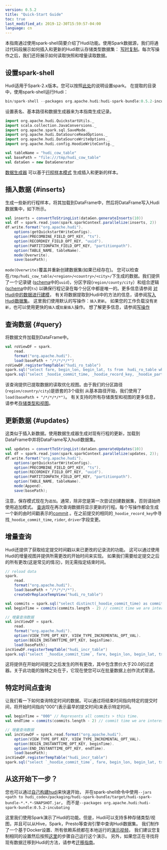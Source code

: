 ```yaml
---
version: 0.5.2
title: "Quick-Start Guide"
toc: true
last_modified_at: 2019-12-30T15:59:57-04:00
language: cn
---
```


本指南通过使用spark-shell简要介绍了Hudi功能。使用Spark数据源，我们将通过代码段展示如何插入和更新的Hudi默认存储类型数据集：
[写时复制](/cn/docs/concepts#copy-on-write-storage)。每次写操作之后，我们还将展示如何读取快照和增量读取数据。 

## 设置spark-shell
Hudi适用于Spark-2.x版本。您可以按照[此处](https://spark.apache.org/downloads)的说明设置spark。
在提取的目录中，使用spark-shell运行Hudi：

```scala
bin/spark-shell --packages org.apache.hudi:hudi-spark-bundle:0.5.2-incubating --conf 'spark.serializer=org.apache.spark.serializer.KryoSerializer'
```

设置表名、基本路径和数据生成器来为本指南生成记录。

```scala
import org.apache.hudi.QuickstartUtils._
import scala.collection.JavaConversions._
import org.apache.spark.sql.SaveMode._
import org.apache.hudi.DataSourceReadOptions._
import org.apache.hudi.DataSourceWriteOptions._
import org.apache.hudi.config.HoodieWriteConfig._

val tableName = "hudi_cow_table"
val basePath = "file:///tmp/hudi_cow_table"
val dataGen = new DataGenerator
```

[数据生成器](https://github.com/apache/hudi/blob/master/hudi-spark/src/main/java/org/apache/hudi/QuickstartUtils.java#L50)
可以基于[行程样本模式](https://github.com/apache/hudi/blob/master/hudi-spark/src/main/java/org/apache/hudi/QuickstartUtils.java#L57)
生成插入和更新的样本。

## 插入数据 {#inserts}
生成一些新的行程样本，将其加载到DataFrame中，然后将DataFrame写入Hudi数据集中，如下所示。

```scala
val inserts = convertToStringList(dataGen.generateInserts(10))
val df = spark.read.json(spark.sparkContext.parallelize(inserts, 2))
df.write.format("org.apache.hudi").
    options(getQuickstartWriteConfigs).
    option(PRECOMBINE_FIELD_OPT_KEY, "ts").
    option(RECORDKEY_FIELD_OPT_KEY, "uuid").
    option(PARTITIONPATH_FIELD_OPT_KEY, "partitionpath").
    option(TABLE_NAME, tableName).
    mode(Overwrite).
    save(basePath);
```

`mode(Overwrite)`覆盖并重新创建数据集(如果已经存在)。
您可以检查在`/tmp/hudi_cow_table/<region>/<country>/<city>/`下生成的数据。我们提供了一个记录键
([schema](#sample-schema)中的`uuid`)，分区字段(`region/county/city`）和组合逻辑([schema](#sample-schema)中的`ts`)
以确保行程记录在每个分区中都是唯一的。更多信息请参阅
[对Hudi中的数据进行建模](https://cwiki.apache.org/confluence/pages/viewpage.action?pageId=113709185#FAQ-HowdoImodelthedatastoredinHudi)，
有关将数据提取到Hudi中的方法的信息，请参阅[写入Hudi数据集](/cn/docs/writing_data)。
这里我们使用默认的写操作：`插入更新`。 如果您的工作负载没有`更新`，也可以使用更快的`插入`或`批量插入`操作。
想了解更多信息，请参阅[写操作](/cn/docs/writing_data#write-operations)

## 查询数据 {#query}

将数据文件加载到DataFrame中。

```scala
val roViewDF = spark.
    read.
    format("org.apache.hudi").
    load(basePath + "/*/*/*/*")
roViewDF.registerTempTable("hudi_ro_table")
spark.sql("select fare, begin_lon, begin_lat, ts from  hudi_ro_table where fare > 20.0").show()
spark.sql("select _hoodie_commit_time, _hoodie_record_key, _hoodie_partition_path, rider, driver, fare from  hudi_ro_table").show()
```

该查询提供已提取数据的读取优化视图。由于我们的分区路径(`region/country/city`)是嵌套的3个级别
从基本路径开始，我们使用了`load(basePath + "/*/*/*/*")`。
有关支持的所有存储类型和视图的更多信息，请参考[存储类型和视图](/cn/docs/concepts#storage-types--views)。

## 更新数据 {#updates}

这类似于插入新数据。使用数据生成器生成对现有行程的更新，加载到DataFrame中并将DataFrame写入hudi数据集。

```scala
val updates = convertToStringList(dataGen.generateUpdates(10))
val df = spark.read.json(spark.sparkContext.parallelize(updates, 2));
df.write.format("org.apache.hudi").
    options(getQuickstartWriteConfigs).
    option(PRECOMBINE_FIELD_OPT_KEY, "ts").
    option(RECORDKEY_FIELD_OPT_KEY, "uuid").
    option(PARTITIONPATH_FIELD_OPT_KEY, "partitionpath").
    option(TABLE_NAME, tableName).
    mode(Append).
    save(basePath);
```

注意，保存模式现在为`追加`。通常，除非您是第一次尝试创建数据集，否则请始终使用追加模式。
[查询](#query)现在再次查询数据将显示更新的行程。每个写操作都会生成一个新的由时间戳表示的[commit](/cn/docs/concepts)
。在之前提交的相同的`_hoodie_record_key`中寻找`_hoodie_commit_time`, `rider`, `driver`字段变更。

## 增量查询

Hudi还提供了获取给定提交时间戳以来已更改的记录流的功能。
这可以通过使用Hudi的增量视图并提供所需更改的开始时间来实现。
如果我们需要给定提交之后的所有更改(这是常见的情况)，则无需指定结束时间。

```scala
// reload data
spark.
    read.
    format("org.apache.hudi").
    load(basePath + "/*/*/*/*").
    createOrReplaceTempView("hudi_ro_table")

val commits = spark.sql("select distinct(_hoodie_commit_time) as commitTime from  hudi_ro_table order by commitTime").map(k => k.getString(0)).take(50)
val beginTime = commits(commits.length - 2) // commit time we are interested in

// 增量查询数据
val incViewDF = spark.
    read.
    format("org.apache.hudi").
    option(VIEW_TYPE_OPT_KEY, VIEW_TYPE_INCREMENTAL_OPT_VAL).
    option(BEGIN_INSTANTTIME_OPT_KEY, beginTime).
    load(basePath);
incViewDF.registerTempTable("hudi_incr_table")
spark.sql("select `_hoodie_commit_time`, fare, begin_lon, begin_lat, ts from  hudi_incr_table where fare > 20.0").show()
```

这将提供在开始时间提交之后发生的所有更改，其中包含票价大于20.0的过滤器。关于此功能的独特之处在于，它现在使您可以在批量数据上创作流式管道。

## 特定时间点查询

让我们看一下如何查询特定时间的数据。可以通过将结束时间指向特定的提交时间，将开始时间指向"000"(表示最早的提交时间)来表示特定时间。

```scala
val beginTime = "000" // Represents all commits > this time.
val endTime = commits(commits.length - 2) // commit time we are interested in

// 增量查询数据
val incViewDF = spark.read.format("org.apache.hudi").
    option(VIEW_TYPE_OPT_KEY, VIEW_TYPE_INCREMENTAL_OPT_VAL).
    option(BEGIN_INSTANTTIME_OPT_KEY, beginTime).
    option(END_INSTANTTIME_OPT_KEY, endTime).
    load(basePath);
incViewDF.registerTempTable("hudi_incr_table")
spark.sql("select `_hoodie_commit_time`, fare, begin_lon, begin_lat, ts from  hudi_incr_table where fare > 20.0").show()
```

## 从这开始下一步？

您也可以通过[自己构建hudi](https://github.com/apache/hudi#building-apache-hudi-from-source)来快速开始，
并在spark-shell命令中使用`--jars <path to hudi_code>/packaging/hudi-spark-bundle/target/hudi-spark-bundle-*.*.*-SNAPSHOT.jar`，
而不是`--packages org.apache.hudi:hudi-spark-bundle:0.5.2-incubating`


这里我们使用Spark演示了Hudi的功能。但是，Hudi可以支持多种存储类型/视图，并且可以从Hive，Spark，Presto等查询引擎中查询Hudi数据集。
我们制作了一个基于Docker设置、所有依赖系统都在本地运行的[演示视频](https://www.youtube.com/watch?v=VhNgUsxdrD0)，
我们建议您复制相同的设置然后按照[这里](/cn/docs/docker_demo)的步骤自己运行这个演示。
另外，如果您正在寻找将现有数据迁移到Hudi的方法，请参考[迁移指南](/cn/docs/migration_guide)。
